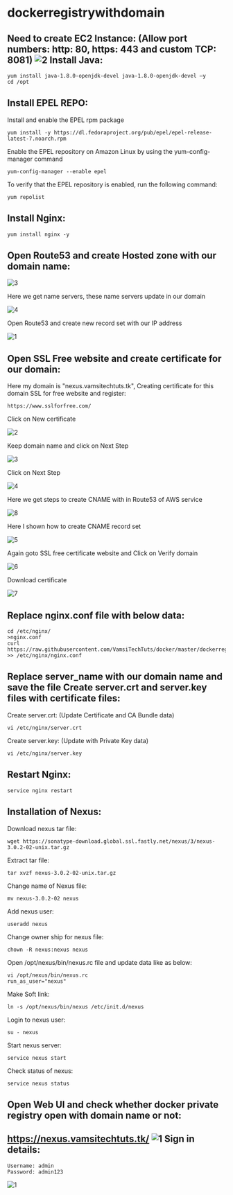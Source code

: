 # dockerregistrywithdomain

Need to create EC2 Instance: (Allow port numbers: http: 80, https: 443 and custom TCP: 8081)
![2](https://user-images.githubusercontent.com/63221837/83320727-d2c9e780-a267-11ea-9d9a-72191118caef.png)
Install Java:
---------
    yum install java-1.8.0-openjdk-devel java-1.8.0-openjdk-devel –y
    cd /opt
Install EPEL REPO:
------------
Install and enable the EPEL rpm package
	
	yum install -y https://dl.fedoraproject.org/pub/epel/epel-release-latest-7.noarch.rpm
Enable the EPEL repository on Amazon Linux by using the yum-config-manager command
	
	yum-config-manager --enable epel
To verify that the EPEL repository is enabled, run the following command:
	
	yum repolist
Install Nginx:
-----------
	yum install nginx -y
Open Route53 and  create Hosted zone with our domain name:
-------
![3](https://user-images.githubusercontent.com/63221837/83320769-1e7c9100-a268-11ea-8661-3272a627638d.png)

Here we get name servers, these name servers update in our domain

![4](https://user-images.githubusercontent.com/63221837/83320815-9fd42380-a268-11ea-99b5-3a8dd8789796.png)

Open Route53 and create new record set with our IP address

![1](https://user-images.githubusercontent.com/63221837/83320619-c8f3b480-a266-11ea-8bef-c3c11b80ab74.png)

Open SSL Free website and create certificate for our domain:
-----------
Here my domain is "nexus.vamsitechtuts.tk", Creating certificate for this domain
SSL for free website and register:
    
    https://www.sslforfree.com/
Click on New certificate

![2](https://user-images.githubusercontent.com/63221837/83320258-546b4680-a263-11ea-8562-949e668a5f34.png)

Keep domain name and click on Next Step

![3](https://user-images.githubusercontent.com/63221837/83320259-5503dd00-a263-11ea-88cf-74cb25902a51.png)

Click on Next Step

![4](https://user-images.githubusercontent.com/63221837/83320260-559c7380-a263-11ea-9b0c-730ec99a57c7.png)

Here we get steps to create CNAME with in Route53 of AWS service

![8](https://user-images.githubusercontent.com/63221837/83320323-0276f080-a264-11ea-97a5-b299d2f309f4.png)

Here I shown how to create CNAME record set

![5](https://user-images.githubusercontent.com/63221837/83320253-52a18300-a263-11ea-9612-93c37fbc04a5.png)

Again goto SSL free certificate website and Click on Verify domain

![6](https://user-images.githubusercontent.com/63221837/83320254-53d2b000-a263-11ea-9cc4-5e2b77d530c7.png)

Download certificate

![7](https://user-images.githubusercontent.com/63221837/83320256-53d2b000-a263-11ea-8f8e-6afe636ae5dd.png)

Replace nginx.conf file with below data:
-------
    cd /etc/nginx/
    >nginx.conf 
    curl https://raw.githubusercontent.com/VamsiTechTuts/docker/master/dockerregistrywithdomain/nginx.conf >> /etc/nginx/nginx.conf
Replace server_name with our domain name and save the file
Create server.crt and server.key files with certificate files:
-----------------
Create server.crt: (Update Certificate and CA Bundle data)

    vi /etc/nginx/server.crt
Create server.key: (Update with Private Key data)

    vi /etc/nginx/server.key
Restart Nginx:
------
    service nginx restart

Installation of Nexus:
-----------------
Download nexus tar file:
	  
    wget https://sonatype-download.global.ssl.fastly.net/nexus/3/nexus-3.0.2-02-unix.tar.gz
Extract tar file:

    tar xvzf nexus-3.0.2-02-unix.tar.gz
Change name of Nexus file:
	
    mv nexus-3.0.2-02 nexus
Add nexus user: 
	  
    useradd nexus
Change owner ship for nexus file:
	  
    chown -R nexus:nexus nexus
Open /opt/nexus/bin/nexus.rc file and update data like as below:
    
    vi /opt/nexus/bin/nexus.rc
    run_as_user="nexus"

Make Soft link:

    ln -s /opt/nexus/bin/nexus /etc/init.d/nexus
Login to nexus user:
  
    su - nexus
Start nexus server:

    service nexus start
Check status of nexus:

    service nexus status
Open Web UI and check whether docker private registry open with domain name or not:
------------
https://nexus.vamsitechtuts.tk/
![1](https://user-images.githubusercontent.com/63221837/83321250-fabb4a00-a26b-11ea-9175-3b173c0695a3.png)
Sign in details:
--------
    Username: admin
    Password: admin123
![1](https://user-images.githubusercontent.com/63221837/83321724-268bff00-a26f-11ea-9bc7-4eea1b4d1e65.png)
